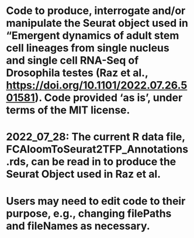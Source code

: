 #  Code to produce, interrogate and/or manipulate the Seurat object used in “Emergent dynamics of adult stem cell lineages from single nucleus and single cell RNA-Seq of Drosophila testes (Raz et al., https://doi.org/10.1101/2022.07.26.501581).  Code provided ‘as is’, under terms of the MIT license.

#  2022_07_28: The current R data file, FCAloomToSeurat2TFP_Annotations.rds, can be read in to produce the Seurat Object used in Raz et al.  

# Users may need to edit code to their purpose, e.g., changing filePaths and fileNames as necessary.
